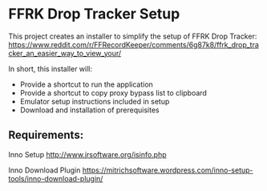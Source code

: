 # FFRK Drop Tracker Setup
This project creates an installer to simplify the setup of FFRK Drop Tracker:
https://www.reddit.com/r/FFRecordKeeper/comments/6g87k8/ffrk_drop_tracker_an_easier_way_to_view_your/

In short, this installer will:
* Provide a shortcut to run the application
* Provide a shortcut to copy proxy bypass list to clipboard
* Emulator setup instructions included in setup
* Download and installation of prerequisites

## Requirements:
Inno Setup
http://www.jrsoftware.org/isinfo.php

Inno Download Plugin
https://mitrichsoftware.wordpress.com/inno-setup-tools/inno-download-plugin/
